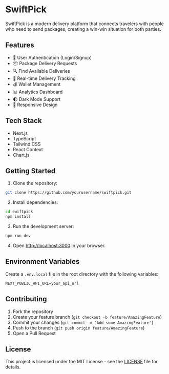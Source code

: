 # SwiftPick

SwiftPick is a modern delivery platform that connects travelers with people who need to send packages, creating a win-win situation for both parties.

## Features

- 🚀 User Authentication (Login/Signup)
- 📦 Package Delivery Requests
- 🔍 Find Available Deliveries
- 📱 Real-time Delivery Tracking
- 💰 Wallet Management
- 📊 Analytics Dashboard
- 🌓 Dark Mode Support
- 📱 Responsive Design

## Tech Stack

- Next.js
- TypeScript
- Tailwind CSS
- React Context
- Chart.js

## Getting Started

1. Clone the repository:
```bash
git clone https://github.com/yourusername/swiftpick.git
```

2. Install dependencies:
```bash
cd swiftpick
npm install
```

3. Run the development server:
```bash
npm run dev
```

4. Open [http://localhost:3000](http://localhost:3000) in your browser.

## Environment Variables

Create a `.env.local` file in the root directory with the following variables:
```
NEXT_PUBLIC_API_URL=your_api_url
```

## Contributing

1. Fork the repository
2. Create your feature branch (`git checkout -b feature/AmazingFeature`)
3. Commit your changes (`git commit -m 'Add some AmazingFeature'`)
4. Push to the branch (`git push origin feature/AmazingFeature`)
5. Open a Pull Request

## License

This project is licensed under the MIT License - see the [LICENSE](LICENSE) file for details. 